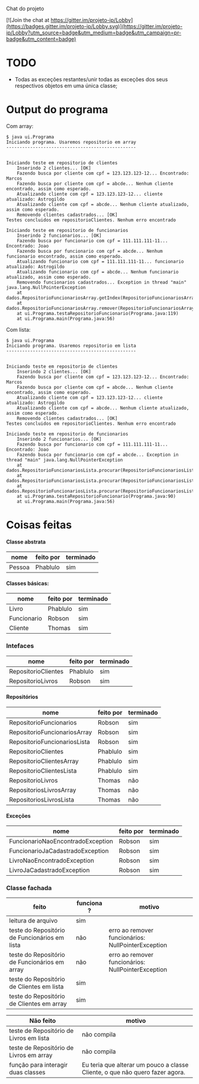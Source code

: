 Chat do projeto

[![Join the chat at https://gitter.im/projeto-ip/Lobby](https://badges.gitter.im/projeto-ip/Lobby.svg)](https://gitter.im/projeto-ip/Lobby?utm_source=badge&utm_medium=badge&utm_campaign=pr-badge&utm_content=badge)

# TODO #

- Todas as exceções restantes/unir todas as exceções dos seus respectivos objetos em uma única classe;


# Output do programa
Com array:
```
$ java ui.Programa
Iniciando programa. Usaremos repositorio em array
-------------------------------------------------


Iniciando teste em repositorio de clientes
	Inserindo 2 clientes... [OK]
	Fazendo busca por cliente com cpf = 123.123.123-12... Encontrado: Marcos
	Fazendo busca por cliente com cpf = abcde... Nenhum cliente encontrado, assim como esperado.
	Atualizando cliente com cpf = 123.123.123-12... cliente atualizado: Astrogildo
	Atualizando cliente com cpf = abcde... Nenhum cliente atualizado, assim como esperado.
	Removendo clientes cadastrados... [OK]
Testes concluidos em repositorioClientes. Nenhum erro encontrado

Iniciando teste em repositorio de funcionarios
	Inserindo 2 funcionarios... [OK]
	Fazendo busca por funcionario com cpf = 111.111.111-11... Encontrado: Joao
	Fazendo busca por funcionario com cpf = abcde... Nenhum funcionario encontrado, assim como esperado.
	Atualizando funcionario com cpf = 111.111.111-11... funcionario atualizado: Astrogildo
	Atualizando funcionario com cpf = abcde... Nenhum funcionario atualizado, assim como esperado.
	Removendo funcionarios cadastrados... Exception in thread "main" java.lang.NullPointerException
	at dados.RepositorioFuncionariosArray.getIndex(RepositorioFuncionariosArray.java:20)
	at dados.RepositorioFuncionariosArray.remover(RepositorioFuncionariosArray.java:68)
	at ui.Programa.testaRepositorioFuncionario(Programa.java:119)
	at ui.Programa.main(Programa.java:56)
```
Com lista:
```
$ java ui.Programa
Iniciando programa. Usaremos repositorio em lista
-------------------------------------------------


Iniciando teste em repositorio de clientes
	Inserindo 2 clientes... [OK]
	Fazendo busca por cliente com cpf = 123.123.123-12... Encontrado: Marcos
	Fazendo busca por cliente com cpf = abcde... Nenhum cliente encontrado, assim como esperado.
	Atualizando cliente com cpf = 123.123.123-12... cliente atualizado: Astrogildo
	Atualizando cliente com cpf = abcde... Nenhum cliente atualizado, assim como esperado.
	Removendo clientes cadastrados... [OK]
Testes concluidos em repositorioClientes. Nenhum erro encontrado

Iniciando teste em repositorio de funcionarios
	Inserindo 2 funcionarios... [OK]
	Fazendo busca por funcionario com cpf = 111.111.111-11... Encontrado: Joao
	Fazendo busca por funcionario com cpf = abcde... Exception in thread "main" java.lang.NullPointerException
	at dados.RepositorioFuncionariosLista.procurar(RepositorioFuncionariosLista.java:25)
	at dados.RepositorioFuncionariosLista.procurar(RepositorioFuncionariosLista.java:28)
	at dados.RepositorioFuncionariosLista.procurar(RepositorioFuncionariosLista.java:28)
	at ui.Programa.testaRepositorioFuncionario(Programa.java:90)
	at ui.Programa.main(Programa.java:56)
```


# Coisas feitas #

#### Classe abstrata ####

| nome | feito por | terminado
|------|-----------|----------|
| Pessoa | Phablulo | sim

#### Classes básicas: ####

| nome | feito por | terminado
|------|-----------|----------|
| Livro | Phablulo  | sim
| Funcionario | Robson | sim
| Cliente | Thomas | sim


### Intefaces ###

| nome | feito por | terminado
|------|-----------|-----------|
| RepositorioClientes | Phablulo | sim
| RepositorioLivros | Robson | sim


#### Repositórios ####

| nome | feito por | terminado |
|------|-----------|-----------|
| RepositorioFuncionarios | Robson | sim
| RepositorioFuncionariosArray | Robson | sim
| RepositorioFuncionariosLista | Robson | sim
| RepositorioClientes | Phablulo | sim
| RepositorioClientesArray | Phablulo | sim
| RepositorioClientesLista | Phablulo | sim
| RepositorioLivros | Thomas | não
| RepositoriosLivrosArray | Thomas | não
| RepositoriosLivrosLista | Thomas | não

#### Exceções ####
| nome | feito por | terminado |
|------|-----------|-----------|
| FuncionarioNaoEncontradoException | Robson | sim
| FuncionarioJaCadastradoException | Robson | sim
| LivroNaoEncontradoException | Robson | sim
| LivroJaCadastradoException | Robson | sim


### Classe fachada ###


| feito | funciona ? | motivo
|-------|------------|---------
| leitura de arquivo | sim |
| teste do Repositório de Funcionários em lista | não | erro ao remover funcionários: NullPointerException
| teste do Repositório de Funcionários em array | não | erro ao remover funcionários: NullPointerException
| teste do Repositório de Clientes em lista | sim |
| teste do Repositório de Clientes em array | sim |

| **Não** feito | motivo |
|---------------|--------|
| teste de Repositório de Livros em lista | não compila
| teste de Repositório de Livros em array | não compila
| função para interagir duas classes | Eu teria que alterar um pouco a classe Cliente, o que não quero fazer agora.
